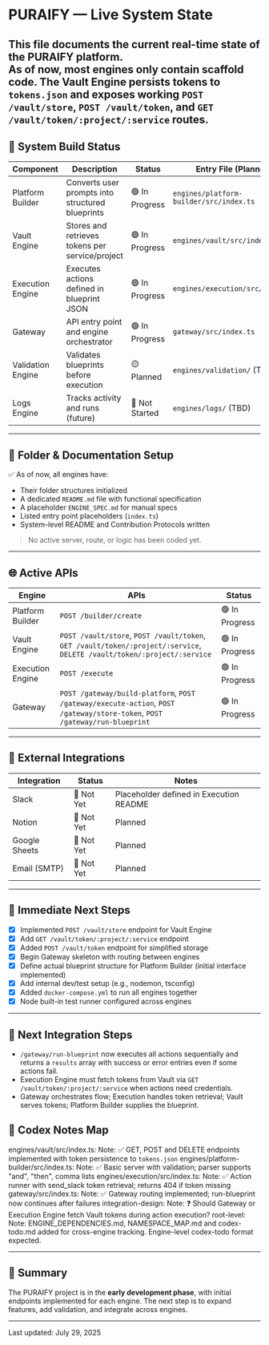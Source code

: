 # PURAIFY — Live System State

This file documents the current **real-time** state of the PURAIFY platform.  
As of now, most engines only contain scaffold code. The Vault Engine persists tokens to `tokens.json` and exposes working `POST /vault/store`, `POST /vault/token`, and `GET /vault/token/:project/:service` routes.
---

## 🧱 System Build Status

| Component           | Description                                  | Status       | Entry File (Planned)              |
|---------------------|----------------------------------------------|--------------|-----------------------------------|
| Platform Builder    | Converts user prompts into structured blueprints | 🟢 In Progress | `engines/platform-builder/src/index.ts` |
| Vault Engine        | Stores and retrieves tokens per service/project | 🟢 In Progress | `engines/vault/src/index.ts`      |
| Execution Engine    | Executes actions defined in blueprint JSON     | 🟢 In Progress | `engines/execution/src/index.ts`  |
| Gateway             | API entry point and engine orchestrator        | 🟢 In Progress | `gateway/src/index.ts`            |
| Validation Engine   | Validates blueprints before execution          | 🟡 Planned     | `engines/validation/` (TBD)       |
| Logs Engine         | Tracks activity and runs (future)              | 🔲 Not Started | `engines/logs/` (TBD)             |

---

## 📂 Folder & Documentation Setup

✅ As of now, all engines have:
- Their folder structures initialized
- A dedicated `README.md` file with functional specification
- A placeholder `ENGINE_SPEC.md` for manual specs
- Listed entry point placeholders (`index.ts`)
- System-level README and Contribution Protocols written

> No active server, route, or logic has been coded yet.

---

## 🌐 Active APIs

| Engine            | APIs            | Status       |
|-------------------|------------------|--------------|
| Platform Builder  | `POST /builder/create` | 🟢 In Progress |
| Vault Engine      | `POST /vault/store`, `POST /vault/token`, `GET /vault/token/:project/:service`, `DELETE /vault/token/:project/:service` | 🟢 In Progress |
| Execution Engine  | `POST /execute` | 🟢 In Progress |
| Gateway           | `POST /gateway/build-platform`, `POST /gateway/execute-action`, `POST /gateway/store-token`, `POST /gateway/run-blueprint` | 🟢 In Progress |

---

## 🔌 External Integrations

| Integration    | Status     | Notes |
|----------------|------------|-------|
| Slack          | 🔲 Not Yet | Placeholder defined in Execution README |
| Notion         | 🔲 Not Yet | Planned |
| Google Sheets  | 🔲 Not Yet | Planned |
| Email (SMTP)   | 🔲 Not Yet | Planned |

---

## 🚧 Immediate Next Steps

- [x] Implemented `POST /vault/store` endpoint for Vault Engine
- [x] Add `GET /vault/token/:project/:service` endpoint
- [x] Added `POST /vault/token` endpoint for simplified storage
- [x] Begin Gateway skeleton with routing between engines
- [x] Define actual blueprint structure for Platform Builder (initial interface implemented)
- [x] Add internal dev/test setup (e.g., nodemon, tsconfig)
- [x] Added `docker-compose.yml` to run all engines together
- [x] Node built-in test runner configured across engines

---
## 🔄 Next Integration Steps
- `/gateway/run-blueprint` now executes all actions sequentially and returns a `results` array with success or error entries even if some actions fail.
- Execution Engine must fetch tokens from Vault via `GET /vault/token/:project/:service` when actions need credentials.
- Gateway orchestrates flow; Execution handles token retrieval; Vault serves tokens; Platform Builder supplies the blueprint.


## 🧠 Codex Notes Map
engines/vault/src/index.ts:
  Note: ✅ GET, POST and DELETE endpoints implemented with token persistence to `tokens.json`
engines/platform-builder/src/index.ts:
  Note: ✅ Basic server with validation; parser supports "and", "then", comma lists
engines/execution/src/index.ts:
  Note: ✅ Action runner with send_slack token retrieval; returns 404 if token missing
gateway/src/index.ts:
  Note: ✅ Gateway routing implemented; run-blueprint now continues after failures
integration-design:
  Note: ❓ Should Gateway or Execution Engine fetch Vault tokens during action execution?
root-level:
  Note: ENGINE_DEPENDENCIES.md, NAMESPACE_MAP.md and codex-todo.md added for cross-engine tracking. Engine-level codex-todo format expected.

---

## 🧭 Summary

The PURAIFY project is in the **early development phase**, with initial endpoints implemented for each engine.
The next step is to expand features, add validation, and integrate across engines.

---

Last updated: July 29, 2025

